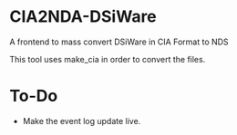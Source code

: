# CIA2NDA-DSiWare
A frontend to mass convert DSiWare in CIA Format to NDS


This tool uses make_cia in order to convert the files.

# To-Do
* Make the event log update live.
